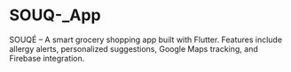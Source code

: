 # SOUQ-_App
SOUQÉ – A smart grocery shopping app built with Flutter. Features include allergy alerts, personalized suggestions, Google Maps tracking, and Firebase integration.

